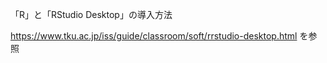 「R」と「RStudio Desktop」の導入方法

https://www.tku.ac.jp/iss/guide/classroom/soft/rrstudio-desktop.html
を参照

